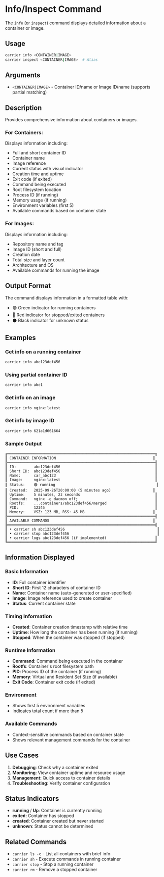 # Info/Inspect Command

The `info` (or `inspect`) command displays detailed information about a container or image.

## Usage

```bash
carrier info <CONTAINER|IMAGE>
carrier inspect <CONTAINER|IMAGE>  # Alias
```

## Arguments

- `<CONTAINER|IMAGE>` - Container ID/name or Image ID/name (supports partial matching)

## Description

Provides comprehensive information about containers or images.

### For Containers:
Displays information including:
- Full and short container ID
- Container name
- Image reference
- Current status with visual indicator
- Creation time and uptime
- Exit code (if exited)
- Command being executed
- Root filesystem location
- Process ID (if running)
- Memory usage (if running)
- Environment variables (first 5)
- Available commands based on container state

### For Images:
Displays information including:
- Repository name and tag
- Image ID (short and full)
- Creation date
- Total size and layer count
- Architecture and OS
- Available commands for running the image

## Output Format

The command displays information in a formatted table with:
- 🟢 Green indicator for running containers
- 🔴 Red indicator for stopped/exited containers
- ⚫ Black indicator for unknown status

## Examples

### Get info on a running container
```bash
carrier info abc123def456
```

### Using partial container ID
```bash
carrier info abc1
```

### Get info on an image
```bash
carrier info nginx:latest
```

### Get info by image ID
```bash
carrier info 621a1d661664
```

### Sample Output
```
╔═══════════════════════════════════════════════════════════════════╗
║ CONTAINER INFORMATION                                            ║
╠═══════════════════════════════════════════════════════════════════╣
║ ID:        abc123def456                                           ║
║ Short ID:  abc123def456                                           ║
║ Name:      car_abc123                                             ║
║ Image:     nginx:latest                                           ║
║ Status:    🟢 running                                              ║
║ Created:   2025-09-26T20:00:00 (5 minutes ago)                   ║
║ Uptime:    5 minutes, 23 seconds                                  ║
║ Command:   nginx -g daemon off;                                   ║
║ Rootfs:    ...containers/abc123def456/merged                      ║
║ PID:       12345                                                  ║
║ Memory:    VSZ: 123 MB, RSS: 45 MB                               ║
╠═══════════════════════════════════════════════════════════════════╣
║ AVAILABLE COMMANDS                                               ║
╠═══════════════════════════════════════════════════════════════════╣
║ • carrier sh abc123def456                                          ║
║ • carrier stop abc123def456                                        ║
║ • carrier logs abc123def456 (if implemented)                      ║
╚═══════════════════════════════════════════════════════════════════╝
```

## Information Displayed

### Basic Information
- **ID**: Full container identifier
- **Short ID**: First 12 characters of container ID
- **Name**: Container name (auto-generated or user-specified)
- **Image**: Image reference used to create container
- **Status**: Current container state

### Timing Information
- **Created**: Container creation timestamp with relative time
- **Uptime**: How long the container has been running (if running)
- **Stopped**: When the container was stopped (if stopped)

### Runtime Information
- **Command**: Command being executed in the container
- **Rootfs**: Container's root filesystem path
- **PID**: Process ID of the container (if running)
- **Memory**: Virtual and Resident Set Size (if available)
- **Exit Code**: Container exit code (if exited)

### Environment
- Shows first 5 environment variables
- Indicates total count if more than 5

### Available Commands
- Context-sensitive commands based on container state
- Shows relevant management commands for the container

## Use Cases

1. **Debugging**: Check why a container exited
2. **Monitoring**: View container uptime and resource usage
3. **Management**: Quick access to container details
4. **Troubleshooting**: Verify container configuration

## Status Indicators

- **running** / **Up**: Container is currently running
- **exited**: Container has stopped
- **created**: Container created but never started
- **unknown**: Status cannot be determined

## Related Commands

- `carrier ls -c` - List all containers with brief info
- `carrier sh` - Execute commands in running container
- `carrier stop` - Stop a running container
- `carrier rm` - Remove a stopped container